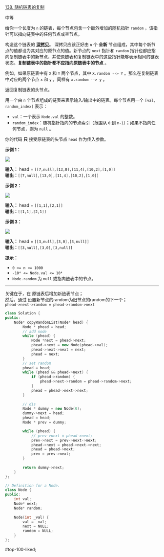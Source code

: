 [138. 随机链表的复制](https://leetcode.cn/problems/copy-list-with-random-pointer/)

中等

给你一个长度为 `n` 的链表，每个节点包含一个额外增加的随机指针 `random` ，该指针可以指向链表中的任何节点或空节点。

构造这个链表的 **[深拷贝](https://baike.baidu.com/item/%E6%B7%B1%E6%8B%B7%E8%B4%9D/22785317?fr=aladdin)**。 深拷贝应该正好由 `n` 个 **全新** 节点组成，其中每个新节点的值都设为其对应的原节点的值。新节点的 `next` 指针和 `random` 指针也都应指向复制链表中的新节点，并使原链表和复制链表中的这些指针能够表示相同的链表状态。**复制链表中的指针都不应指向原链表中的节点** 。

例如，如果原链表中有 `X` 和 `Y` 两个节点，其中 `X.random --> Y` 。那么在复制链表中对应的两个节点 `x` 和 `y` ，同样有 `x.random --> y` 。

返回复制链表的头节点。

用一个由 `n` 个节点组成的链表来表示输入/输出中的链表。每个节点用一个 `[val, random_index]` 表示：

- `val`：一个表示 `Node.val` 的整数。
- `random_index`：随机指针指向的节点索引（范围从 `0` 到 `n-1`）；如果不指向任何节点，则为  `null` 。

你的代码 **只** 接受原链表的头节点 `head` 作为传入参数。

**示例 1：**

![](https://assets.leetcode-cn.com/aliyun-lc-upload/uploads/2020/01/09/e1.png)

**输入：** head = `[[7,null],[13,0],[11,4],[10,2],[1,0]]`  
**输出：**`[[7,null],[13,0],[11,4],[10,2],[1,0]]`

**示例 2：**

![](https://assets.leetcode-cn.com/aliyun-lc-upload/uploads/2020/01/09/e2.png)

**输入：** head = `[[1,1],[2,1]]`  
**输出：**`[[1,1],[2,1]]`

**示例 3：**

**![](https://assets.leetcode-cn.com/aliyun-lc-upload/uploads/2020/01/09/e3.png)**

**输入：** head = `[[3,null],[3,0],[3,null]]`  
**输出：**`[[3,null],[3,0],[3,null]]`

**提示：**

- `0 <= n <= 1000`
- `-10⁴ <= Node.val <= 10⁴`
- `Node.random` 为 `null` 或指向链表中的节点。
---- ----
关键在于，在 原链表后增加新链表节点；  
然后，通过 设置新节点的random为旧节点的random的下一个；  
`phead->next->random = phead->random->next`

```cpp
class Solution {
public:
    Node* copyRandomList(Node* head) {
        Node * phead = head;
        // add node
        while (phead) {
            Node *next = phead->next;
            phead->next = new Node(phead->val);
            phead->next->next = next;
            phead = next;
        }
        // set random
        phead = head;
        while (phead && phead->next) {
            if (phead->random) {
                phead->next->random = phead->random->next;
            }
            phead = phead->next->next;
        }
        
        // dis
        Node * dummy = new Node(0);
        dummy->next = head;
        phead = head;
        Node * prev = dummy;

        while (phead) {
            // prev->next = phead->next;
            prev->next = prev->next->next;
            phead->next = phead->next->next;
            phead = phead->next;
            prev = prev->next;
        }
        
        return dummy->next;
    }
};
```

```cpp
// Definition for a Node.
class Node {
public:
    int val;
    Node* next;
    Node* random;
    
    Node(int _val) {
        val = _val;
        next = NULL;
        random = NULL;
    }
};
```
#top-100-liked; 
